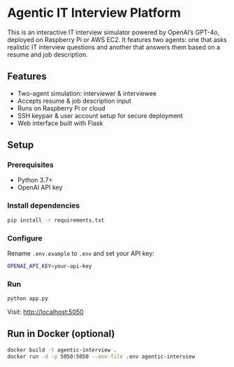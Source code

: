 # Agentic IT Interview Platform

This is an interactive IT interview simulator powered by OpenAI’s GPT-4o, deployed on Raspberry Pi or AWS EC2.
It features two agents: one that asks realistic IT interview questions and another that answers them based on a resume and job description.

## Features
- Two-agent simulation: interviewer & interviewee
- Accepts resume & job description input
- Runs on Raspberry Pi or cloud
- SSH keypair & user account setup for secure deployment
- Web interface built with Flask

## Setup

### Prerequisites
- Python 3.7+
- OpenAI API key

### Install dependencies
```bash
pip install -r requirements.txt
```

### Configure
Rename `.env.example` to `.env` and set your API key:
```bash
OPENAI_API_KEY=your-api-key
```

### Run
```bash
python app.py
```

Visit: [http://localhost:5050](http://localhost:5050)

## Run in Docker (optional)
```bash
docker build -t agentic-interview .
docker run -d -p 5050:5050 --env-file .env agentic-interview
```
